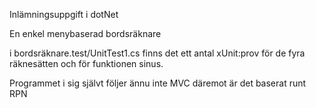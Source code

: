 Inlämningsuppgift i dotNet

En enkel menybaserad bordsräknare

i bordsräknare.test/UnitTest1.cs finns det ett antal
xUnit:prov för de fyra räknesätten och för funktionen sinus.

Programmet i sig självt följer ännu inte MVC däremot
är det baserat runt RPN